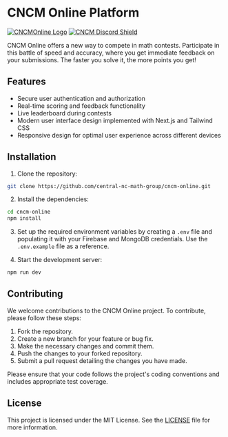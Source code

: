 # CNCM Online Platform

[![CNCMOnline Logo](https://media.discordapp.net/attachments/691412588654886932/1127723945269927997/image.png?width=1440&height=405)](https://cncm-online.vercel.app)
[![CNCM Discord Shield](https://discordapp.com/api/guilds/496450669666893844/widget.png?style=shield)](https://discord.com/invite/ewQeEMU)

CNCM Online offers a new way to compete in math contests. Participate in this battle of speed and accuracy, where you get immediate feedback on your submissions. The faster you solve it, the more points you get!

## Features

- Secure user authentication and authorization
- Real-time scoring and feedback functionality
- Live leaderboard during contests
- Modern user interface design implemented with Next.js and Tailwind CSS
- Responsive design for optimal user experience across different devices

## Installation

1. Clone the repository:

```bash
git clone https://github.com/central-nc-math-group/cncm-online.git
```

2. Install the dependencies:

```bash
cd cncm-online
npm install
```

3. Set up the required environment variables by creating a `.env` file and populating it with your Firebase and MongoDB credentials. Use the `.env.example` file as a reference.

4. Start the development server:

```bash
npm run dev
```

## Contributing

We welcome contributions to the CNCM Online project. To contribute, please follow these steps:

1. Fork the repository.
2. Create a new branch for your feature or bug fix.
3. Make the necessary changes and commit them.
4. Push the changes to your forked repository.
5. Submit a pull request detailing the changes you have made.

Please ensure that your code follows the project's coding conventions and includes appropriate test coverage.

## License

This project is licensed under the MIT License. See the [LICENSE](LICENSE) file for more information.


